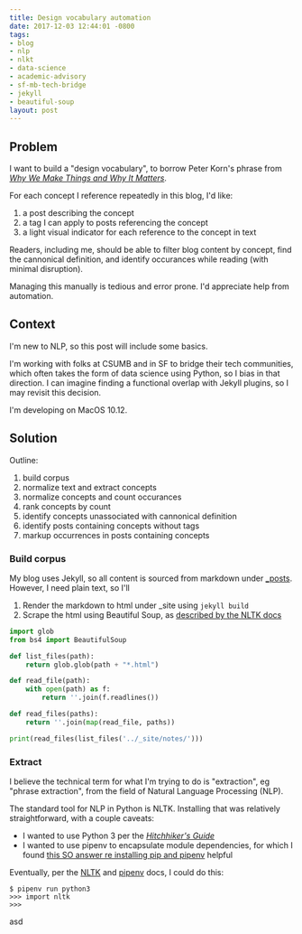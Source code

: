 ```yaml
---
title: Design vocabulary automation
date: 2017-12-03 12:44:01 -0800
tags:
- blog
- nlp
- nlkt
- data-science
- academic-advisory
- sf-mb-tech-bridge
- jekyll
- beautiful-soup
layout: post
---
```

## Problem

I want to build a "design vocabulary", to borrow Peter Korn's phrase from [_Why We Make Things and Why It Matters_](why-we-make-things-and-why-it-matters-by-peter-korn).

For each concept I reference repeatedly in this blog, I'd like:

1. a post describing the concept
2. a tag I can apply to posts referencing the concept
3. a light visual indicator for each reference to the concept in text

Readers, including me, should be able to filter blog content by concept, find the cannonical definition, and identify occurances while reading (with minimal disruption).

Managing this manually is tedious and error prone. I'd appreciate help from automation.

## Context

I'm new to NLP, so this post will include some basics.

I'm working with folks at CSUMB and in SF to bridge their tech communities, which often takes the form of data science using Python, so I bias in that direction. I can imagine finding a functional overlap with Jekyll plugins, so I may revisit this decision.

I'm developing on MacOS 10.12.

## Solution

Outline:

1. build corpus
2. normalize text and extract concepts
3. normalize concepts and count occurances
4. rank concepts by count
5. identify concepts unassociated with cannonical definition
6. identify posts containing concepts without tags
7. markup occurrences in posts containing concepts

### Build corpus

My blog uses Jekyll, so all content is sourced from markdown under [_posts](https://github.com/erikeldridge/erikeldridge.github.com/tree/master/_posts). However, I need plain text, so I'll

1. Render the markdown to html under _site using `jekyll build`
2. Scrape the html using Beautiful Soup, as [described by the NLTK docs](http://www.nltk.org/book/ch03.html#dealing-with-html)

```python
import glob   
from bs4 import BeautifulSoup

def list_files(path):
    return glob.glob(path + "*.html")

def read_file(path):
    with open(path) as f:
        return ''.join(f.readlines())

def read_files(paths):
    return ''.join(map(read_file, paths))

print(read_files(list_files('../_site/notes/')))
```

### Extract

I believe the technical term for what I'm trying to do is "extraction", eg "phrase extraction", from the field of Natural Language Processing (NLP).

The standard tool for NLP in Python is NLTK. Installing that was relatively straightforward, with a couple caveats:

* I wanted to use Python 3 per the [_Hitchhiker's Guide_](http://docs.python-guide.org/en/latest/starting/install3/osx/#doing-it-right)
* I wanted to use pipenv to encapsulate module dependencies, for which I found [this SO answer re installing pip and pipenv](https://stackoverflow.com/a/47144516/1971682) helpful

Eventually, per the [NLTK](http://www.nltk.org/install.html) and [pipenv](http://docs.python-guide.org/en/latest/dev/virtualenvs/#using-installed-packages) docs, I could do this:

    $ pipenv run python3
    >>> import nltk
    >>>

asd
